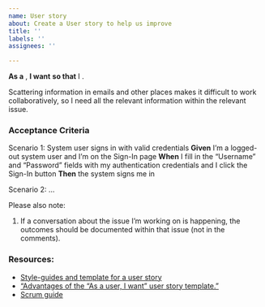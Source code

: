 ```yaml
---
name: User story
about: Create a User story to help us improve
title: ''
labels: ''
assignees: ''

---
```


**As a** ,
**I want**  **so that** I .

Scattering information in emails and other places makes it difficult to work collaboratively,
so I need all the relevant information within the relevant issue.


### Acceptance Criteria

Scenario 1: System user signs in with valid credentials
**Given** I’m a logged-out system user
and I’m on the Sign-In page
**When** I fill in the “Username” and “Password” fields with my authentication credentials
and I click the Sign-In button
**Then** the system signs me in

Scenario 2: ...

Please also note:

1. If a conversation about the issue I’m working on is happening,
the outcomes should be documented within that issue (not in the comments).


### Resources:

* [Style-guides and template for a user story](agile-user-story.md)
* [“Advantages of the “As a user, I want” user story template.”](http://www.mountaingoatsoftware.com/blog/advantages-of-the-as-a-user-i-want-user-story-template)
* [Scrum guide](http://scrumguides.org/scrum-guide.html)
